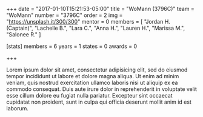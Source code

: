 +++
date = "2017-01-10T15:21:53-05:00"
title = "WoMann (3796C)"
team = "WoMann"
number  = "3796C"
order = 2
img = "https://unsplash.it/300/300"
mentor = 0
members = [
  "Jordan H. (Captain)",
  "Lachelle B.",
  "Lara C.",
  "Anna H.",
  "Lauren H.",
  "Marissa M.",
  "Salonee R."
]

  [stats]
    members = 6
    years   = 1
    states  = 0
    awards  = 0






+++

Lorem ipsum dolor sit amet, consectetur adipisicing elit, sed do eiusmod tempor incididunt ut labore et dolore magna aliqua. Ut enim ad minim veniam, quis nostrud exercitation ullamco laboris nisi ut aliquip ex ea commodo consequat. Duis aute irure dolor in reprehenderit in voluptate velit esse cillum dolore eu fugiat nulla pariatur. Excepteur sint occaecat cupidatat non proident, sunt in culpa qui officia deserunt mollit anim id est laborum.
